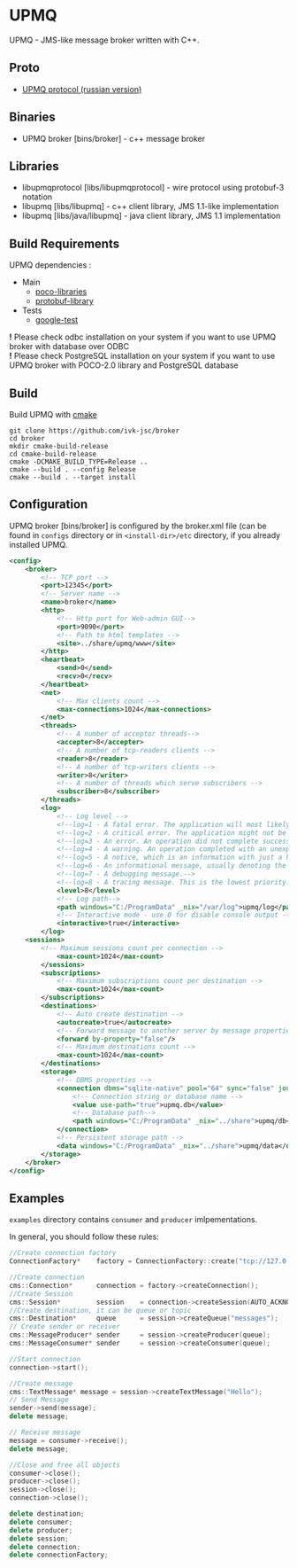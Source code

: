# UPMQ

UPMQ - JMS-like message broker written with C++.

## Proto
* [UPMQ protocol (russian version)](https://github.com/ivk-jsc/broker/wiki/UPMQ.proto-%5BRU%5D) 

## Binaries
* UPMQ broker [bins/broker] - c++ message broker

## Libraries
* libupmqprotocol [libs/libupmqprotocol] - wire protocol using protobuf-3 notation
* libupmq [libs/libupmq] - c++ client library, JMS 1.1-like implementation
* libupmq [libs/java/libupmq] - java client library, JMS 1.1 implementation

## Build Requirements

UPMQ dependencies :
* Main 
  * [poco-libraries](https://github.com/pocoproject/poco)
  * [protobuf-library](https://github.com/protocolbuffers/protobuf)
* Tests
  * [google-test](https://github.com/google/googletest) 

**!** Please check odbc installation on your system if you want to use UPMQ broker with database over ODBC  
**!** Please check PostgreSQL installation on your system if you want to use UPMQ broker with POCO-2.0 library and PostgreSQL database   

## Build

Build UPMQ with [cmake](https://cmake.org)

```shell
git clone https://github.com/ivk-jsc/broker
cd broker
mkdir cmake-build-release
cd cmake-build-release
cmake -DCMAKE_BUILD_TYPE=Release ..
cmake --build . --config Release
cmake --build . --target install
```

## Configuration

UPMQ broker [bins/broker] is configured by the broker.xml file (can be found in ```configs``` directory or in ```<install-dir>/etc``` directory, if you already installed UPMQ.

```xml
<config>
    <broker>
        <!-- TCP port -->
        <port>12345</port>
        <!-- Server name -->
        <name>broker</name>
        <http>
            <!-- Http port for Web-admin GUI-->
            <port>9090</port>
            <!-- Path to html templates -->
            <site>../share/upmq/www</site> 
        </http>
        <heartbeat>
            <send>0</send>
            <recv>0</recv>
        </heartbeat>
        <net>
            <!-- Max clients count -->
            <max-connections>1024</max-connections> 
        </net>
        <threads>
            <!-- A number of acceptor threads-->
            <accepter>8</accepter>
            <!-- A number of tcp-readers clients -->
            <reader>8</reader>
            <!-- A number of tcp-writers clients -->
            <writer>8</writer>
            <!-- A number of threads which serve subscribers -->
            <subscriber>8</subscriber>
        </threads>
        <log>
            <!-- Log level -->
            <!--log=1 - A fatal error. The application will most likely terminate. This is the highest priority.-->
            <!--log=2 - A critical error. The application might not be able to continue running successfully.-->
            <!--log=3 - An error. An operation did not complete successfully, but the application as a whole is not affected.-->
            <!--log=4 - A warning. An operation completed with an unexpected result.-->
            <!--log=5 - A notice, which is an information with just a higher priority.-->
            <!--log=6 - An informational message, usually denoting the successful completion of an operation.-->
            <!--log=7 - A debugging message.-->
            <!--log=8 - A tracing message. This is the lowest priority.-->
            <level>8</level>
            <!-- Log path-->
            <path windows="C:/ProgramData" _nix="/var/log">upmq/log</path>
            <!-- Interactive mode - use 0 for disable console output -->
            <interactive>true</interactive>
        </log>
	<sessions>
	    <!-- Maximum sessions count per connection -->
            <max-count>1024</max-count>
        </sessions>
        <subscriptions>
		    <!-- Maximum subscriptions count per destination -->
            <max-count>1024</max-count>
        </subscriptions>
        <destinations>
            <!-- Auto create destination -->
            <autocreate>true</autocreate>
            <!-- Forward message to another server by message properties -->
            <forward by-property="false"/>
			<!-- Maximum destinations count -->
			<max-count>1024</max-count>
        </destinations>
        <storage>
            <!-- DBMS properties -->
            <connection dbms="sqlite-native" pool="64" sync="false" journal-mode="WAL">
                <!-- Connection string or database name -->
                <value use-path="true">upmq.db</value>
                <!-- Database path-->
                <path windows="C:/ProgramData" _nix="../share">upmq/db</path>
            </connection>
            <!-- Persistent storage path -->
            <data windows="C:/ProgramData" _nix="../share">upmq/data</data>
        </storage>
    </broker>
</config>
```

## Examples

```examples``` directory contains ```consumer``` and ```producer``` imlpementations.

In general, you should follow these rules:

```cpp
//Create connection factory
ConnectionFactory*    factory = ConnectionFactory::create("tcp://127.0.0.1:12345");

//Create connection
cms::Connection*      connection = factory->createConnection();
//Create Session
cms::Session*         session    = connection->createSession(AUTO_ACKNOWLEDGE);
//Create destination, it can be queue or topic
cms::Destination*     queue      = session->createQueue("messages");
// Create sender or receiver
cms::MessageProducer* sender     = session->createProducer(queue);
cms::MessageConsumer* sender     = session->createConsumer(queue);

//Start connection
connection->start();

//Create message
cms::TextMessage* message = session->createTextMessage("Hello");
// Send Message
sender->send(message);
delete message;

// Receive message
message = consumer->receive();
delete message;

//Close and free all objects
consumer->close();
producer->close();
session->close();
connection->close();

delete destination;
delete consumer;
delete producer;
delete session;
delete connection;
delete connectionFactory;
```
